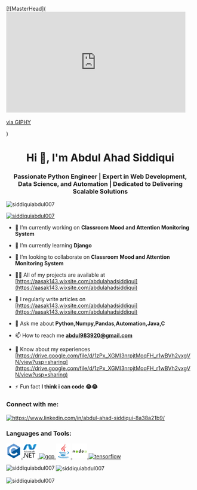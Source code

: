 [![MasterHead](<iframe src="https://giphy.com/embed/bJ4TVNYNUympPgcpem" width="480" height="270" frameBorder="0" class="giphy-embed" allowFullScreen></iframe><p><a href="https://giphy.com/gifs/glitch-hacker-metaverse-bJ4TVNYNUympPgcpem">via GIPHY</a></p>)
<h1 align="center">Hi 👋, I'm Abdul Ahad Siddiqui</h1>
<h3 align="center">Passionate Python Engineer | Expert in Web Development, Data Science, and Automation | Dedicated to Delivering Scalable Solutions</h3>

<p align="left"> <img src="https://komarev.com/ghpvc/?username=siddiquiabdul007&label=Profile%20views&color=0e75b6&style=flat" alt="siddiquiabdul007" /> </p>

<p align="left"> <a href="https://github.com/ryo-ma/github-profile-trophy"><img src="https://github-profile-trophy.vercel.app/?username=siddiquiabdul007" alt="siddiquiabdul007" /></a> </p>

- 🔭 I’m currently working on **Classroom Mood and Attention Monitoring System**

- 🌱 I’m currently learning **Django**

- 👯 I’m looking to collaborate on **Classroom Mood and Attention Monitoring System**

- 👨‍💻 All of my projects are available at [https://aasak143.wixsite.com/abdulahadsiddiqui](https://aasak143.wixsite.com/abdulahadsiddiqui)

- 📝 I regularly write articles on [https://aasak143.wixsite.com/abdulahadsiddiqui](https://aasak143.wixsite.com/abdulahadsiddiqui)

- 💬 Ask me about **Python,Numpy,Pandas,Automation,Java,C**

- 📫 How to reach me **abdul983920@gmail.com**

- 📄 Know about my experiences [https://drive.google.com/file/d/1zPx_XGMI3nrpjtMoqFH_r1wBVh2vxgVN/view?usp=sharing](https://drive.google.com/file/d/1zPx_XGMI3nrpjtMoqFH_r1wBVh2vxgVN/view?usp=sharing)

- ⚡ Fun fact **I think i can code 😂😂**

<h3 align="left">Connect with me:</h3>
<p align="left">
<a href="https://linkedin.com/in/https://www.linkedin.com/in/abdul-ahad-siddiqui-8a38a21b9/" target="blank"><img align="center" src="https://raw.githubusercontent.com/rahuldkjain/github-profile-readme-generator/master/src/images/icons/Social/linked-in-alt.svg" alt="https://www.linkedin.com/in/abdul-ahad-siddiqui-8a38a21b9/" height="30" width="40" /></a>
</p>

<h3 align="left">Languages and Tools:</h3>
<p align="left"> <a href="https://www.cprogramming.com/" target="_blank" rel="noreferrer"> <img src="https://raw.githubusercontent.com/devicons/devicon/master/icons/c/c-original.svg" alt="c" width="40" height="40"/> </a> <a href="https://dotnet.microsoft.com/" target="_blank" rel="noreferrer"> <img src="https://raw.githubusercontent.com/devicons/devicon/master/icons/dot-net/dot-net-original-wordmark.svg" alt="dotnet" width="40" height="40"/> </a> <a href="https://cloud.google.com" target="_blank" rel="noreferrer"> <img src="https://www.vectorlogo.zone/logos/google_cloud/google_cloud-icon.svg" alt="gcp" width="40" height="40"/> </a> <a href="https://www.java.com" target="_blank" rel="noreferrer"> <img src="https://raw.githubusercontent.com/devicons/devicon/master/icons/java/java-original.svg" alt="java" width="40" height="40"/> </a> <a href="https://nodejs.org" target="_blank" rel="noreferrer"> <img src="https://raw.githubusercontent.com/devicons/devicon/master/icons/nodejs/nodejs-original-wordmark.svg" alt="nodejs" width="40" height="40"/> </a> <a href="https://www.tensorflow.org" target="_blank" rel="noreferrer"> <img src="https://www.vectorlogo.zone/logos/tensorflow/tensorflow-icon.svg" alt="tensorflow" width="40" height="40"/> </a> </p>

<p><img align="left" src="https://github-readme-stats.vercel.app/api/top-langs?username=siddiquiabdul007&show_icons=true&locale=en&layout=compact" alt="siddiquiabdul007" /></p>

<p>&nbsp;<img align="center" src="https://github-readme-stats.vercel.app/api?username=siddiquiabdul007&show_icons=true&locale=en" alt="siddiquiabdul007" /></p>

<p><img align="center" src="https://github-readme-streak-stats.herokuapp.com/?user=siddiquiabdul007&" alt="siddiquiabdul007" /></p>
